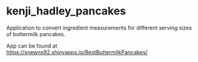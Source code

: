 # kenji_hadley_pancakes

Application to convert ingredient measurements for different serving sizes of buttermilk pancakes.

App can be found at https://snewns92.shinyapps.io/BestButtermilkPancakes/
